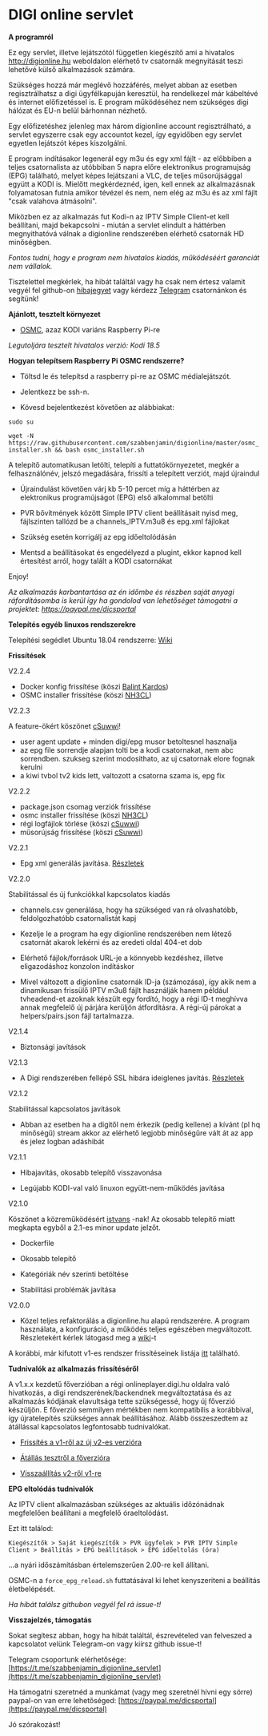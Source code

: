 # DIGI online servlet

**A programról**

Ez egy servlet, illetve lejátszótól független kiegészítő ami a hivatalos http://digionline.hu weboldalon elérhető tv csatornák megnyitását teszi lehetővé külső alkalmazások számára. 

Szükséges hozzá már meglévő hozzáférés, melyet abban az esetben regisztrálhatsz a digi ügyfélkapuján keresztül, ha rendelkezel már kábeltévé és internet előfizetéssel is. E program működéséhez nem szükséges digi hálózat és EU-n belül bárhonnan nézhető.

Egy előfizetéshez jelenleg max három digionline account regisztrálható, a servlet egyszerre csak egy accountot kezel, így egyidőben egy servlet egyetlen lejátszót képes kiszolgálni.

E program indításakor legenerál egy m3u és egy xml fájlt - az előbbiben a teljes csatornalista az utóbbiban 5 napra előre elektronikus programujság (EPG) található, melyet képes lejátszani a VLC, de teljes műsorújsággal együtt a KODI is. Mielőtt megkérdeznéd, igen, kell ennek az alkalmazásnak folyamatosan futnia amikor tévézel és nem, nem elég az m3u és az xml fájlt "csak valahova átmásolni".

Miközben ez az alkalmazás fut Kodi-n az IPTV Simple Client-et kell beállítani, majd bekapcsolni - miután a servlet elindult a háttérben megnyithatóvá válnak a digionline rendszerében elérhető csatornák HD minőségben.

_Fontos tudni, hogy e program nem hivatalos kiadás, működéséért garanciát nem vállalok._

Tisztelettel megkérlek, ha hibát találtál vagy ha csak nem értesz valamit vegyél fel github-on [hibajegyet](https://github.com/szabbenjamin/digionline/issues/new) vagy kérdezz [Telegram](https://t.me/szabbenjamin_digionline_servlet) csatornánkon és segítünk!

**Ajánlott, tesztelt környezet**

- [OSMC](https://osmc.tv/download/), azaz KODI variáns Raspberry Pi-re

_Legutoljára tesztelt hivatalos verzió: Kodi 18.5_



**Hogyan telepítsem Raspberry Pi OSMC rendszerre?**

* Töltsd le és telepítsd a raspberry pi-re az OSMC médialejátszót.

* Jelentkezz be ssh-n.

* Kövesd bejelentkezést követően az alábbiakat:

`sudo su`

`wget -N https://raw.githubusercontent.com/szabbenjamin/digionline/master/osmc_installer.sh && bash osmc_installer.sh`

A telepítő automatikusan letölti, telepíti a futtatókörnyezetet, megkér a felhasználónév, jelszó megadására, frissíti a telepített verziót, majd újraindul

* Újraindulást követően várj kb 5-10 percet míg a háttérben az elektronikus programújságot (EPG) első alkalommal betölti

* PVR bővítmények között Simple IPTV client beállításait nyisd meg, fájlszinten tallózd be a channels_IPTV.m3u8 és epg.xml fájlokat

* Szükség esetén korrigálj az epg időeltolódásán

* Mentsd a beállításokat és engedélyezd a plugint, ekkor kapnod kell értesítést arról, hogy talált a KODI csatornákat

Enjoy!

_Az alkalmazás karbantartása az én időmbe és részben saját anyagi ráfordításomba is kerül így ha gondolod van lehetőséget támogatni a projektet: https://paypal.me/dicsportal_

**Telepítés egyéb linuxos rendszerekre**

Telepítési segédlet Ubuntu 18.04 rendszerre: [Wiki](https://github.com/szabbenjamin/digionline/wiki/Telep%C3%ADt%C3%A9s-Ubuntu-18.04-rendszerre)

**Frissítések**

V2.2.4

- Docker konfig frissítése (köszi [Balint Kardos](balint@cardos.hu))
- OSMC installer frissítése (köszi [NH3CL](neutrino@poison-hosting.com))

V2.2.3

A feature-ökért köszönet [cSuwwi](github@dromax.hu)!

- user agent update + minden digi/epg musor betoltesnel hasznalja
- az epg file sorrendje alapjan tolti be a kodi csatornakat, nem abc sorrendben. szukseg szerint modosithato, az uj csatornak elore fognak kerulni
- a kiwi tvbol tv2 kids lett, valtozott a csatorna szama is, epg fix

V2.2.2

- package.json csomag verziók frissítése
- osmc installer frissítése (köszi [NH3CL](neutrino@poison-hosting.com))
- régi logfájlok törlése (köszi [cSuwwi](github@dromax.hu))
- műsorújság frissítése (köszi [cSuwwi](github@dromax.hu))

V2.2.1

- Epg xml generálás javítása. [Részletek](https://github.com/szabbenjamin/digionline/issues/29)

V2.2.0

Stabilitással és új funkciókkal kapcsolatos kiadás

- channels.csv generálása, hogy ha szükséged van rá olvashatóbb, feldolgozhatóbb csatornalistát kapj

- Kezelje le a program ha egy digionline rendszerében nem létező csatornát akarok lekérni és az eredeti oldal 404-et dob

- Elérhető fájlok/források URL-je a könnyebb kezdéshez, illetve eligazodáshoz konzolon indításkor

- Mivel változott a digionline csatornák ID-ja (számozása), így akik nem a dinamikusan frissülő IPTV m3u8 fájlt használják hanem például tvheadend-et azoknak készült egy fordító, hogy a régi ID-t meghívva annak megfelelő új párjára kerüljön átfordításra. A régi-új párokat a helpers/pairs.json fájl tartalmazza.

V2.1.4

- Biztonsági javítások

V2.1.3

- A Digi rendszerében fellépő SSL hibára ideiglenes javítás. [Részletek](https://github.com/szabbenjamin/digionline/issues/25)

V2.1.2

Stabilitással kapcsolatos javítások

- Abban az esetben ha a digitől nem érkezik (pedig kellene) a kívánt (pl hq minőségű) stream akkor az elérhető legjobb minőségűre vált át az app és jelez logban adáshibát

V2.1.1

- Hibajavítás, okosabb telepítő visszavonása

- Legújabb KODI-val való linuxon együtt-nem-működés javítása

V2.1.0

Köszönet a közreműködésért [istvans](https://github.com/istvans) -nak! Az okosabb telepítő miatt megkapta egyből a 2.1-es minor update jelzőt.

 - Dockerfile
 
 - Okosabb telepítő
 
 - Kategóriák név szerinti betöltése
 
 - Stabilitási problémák javítása

V2.0.0

- Közel teljes refaktorálás a digionline.hu alapú rendszerére. A program használata, a konfiguráció, a működés teljes egészében megváltozott. Részletekért kérlek látogasd meg a [wiki](https://github.com/szabbenjamin/digionline/wiki/V2-how:to)-t

A korábbi, már kifutott v1-es rendszer frissítéseinek listája [itt](https://github.com/szabbenjamin/digionline/wiki/V1-changelog) található.

**Tudnivalók az alkalmazás frissítéséről**

A v1.x.x kezdetű főverzióban a régi onlineplayer.digi.hu oldalra való hivatkozás, a digi rendszerének/backendnek megváltoztatása és az alkalmazás kódjának elavultsága tette szükségessé, hogy új főverzió készüljön. E főverzió semmilyen mértékben nem kompatibilis a korábbival, így újratelepítés szükséges annak beállításához. Alább összeszedtem az átállással kapcsolatos legfontosabb tudnivalókat.

 - [Frissítés a v1-ről az új v2-es verzióra](https://github.com/szabbenjamin/digionline/wiki/V2-how:to-%C3%A1t%C3%A1ll%C3%A1s)
 
 - [Átállás tesztről a főverzióra](https://github.com/szabbenjamin/digionline/wiki/V2-how:to-%C3%A1t%C3%A1ll%C3%A1s-a-teszt-verzi%C3%B3r%C3%B3l)

 - [Visszaállítás v2-ről v1-re](https://github.com/szabbenjamin/digionline/wiki/V2-how:to-downgrade)

**EPG eltolódás tudnivalók**

Az IPTV client alkalmazásban szükséges az aktuális időzónádnak megfelelően beállítani a megfelelő óraeltolódást.

Ezt itt találod:

`Kiegészítők > Saját kiegészítők > PVR ügyfelek > PVR IPTV Simple Client > Beállítás > EPG beállítások > EPG időeltolás (óra)`

...a nyári időszámításban értelemszerűen 2.00-re kell állítani.

OSMC-n a `force_epg_reload.sh` futtatásával ki lehet kenyszeriteni a beállítás életbelépését.

_Ha hibát találsz githubon vegyél fel rá issue-t!_

**Visszajelzés, támogatás**

Sokat segítesz abban, hogy ha hibát találtál, észrevételed van felveszed a kapcsolatot velünk Telegram-on vagy kiírsz github issue-t!

Telegram csoportunk elérhetősége: [https://t.me/szabbenjamin_digionline_servlet](https://t.me/szabbenjamin_digionline_servlet)

Ha támogatni szeretnéd a munkámat (vagy meg szeretnél hívni egy sörre) paypal-on van erre lehetőséged: [https://paypal.me/dicsportal](https://paypal.me/dicsportal)




Jó szórakozást!
